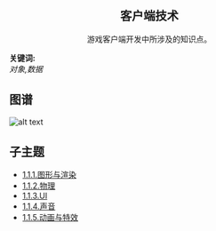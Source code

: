 <h2 align="center">客户端技术</h2>
<p align="center">游戏客户端开发中所涉及的知识点。</p>

**关键词:**<br/>
*对象,数据*

## 图谱
![alt text](https://github.com/gonglei007/GameDevMind/blob/main/exports/1.1.客户端技术.png?raw=true)

## 子主题
* [1.1.1.图形与渲染](https://github.com/gonglei007/GameDevMind/blob/main/mds/1.1.1.图形与渲染.md)
* [1.1.2.物理](https://github.com/gonglei007/GameDevMind/blob/main/mds/1.1.2.物理.md)
* [1.1.3.UI](https://github.com/gonglei007/GameDevMind/blob/main/mds/1.1.3.UI.md)
* [1.1.4.声音](https://github.com/gonglei007/GameDevMind/blob/main/mds/1.1.4.声音.md)
* [1.1.5.动画与特效](https://github.com/gonglei007/GameDevMind/blob/main/mds/1.1.5.动画与特效.md)
